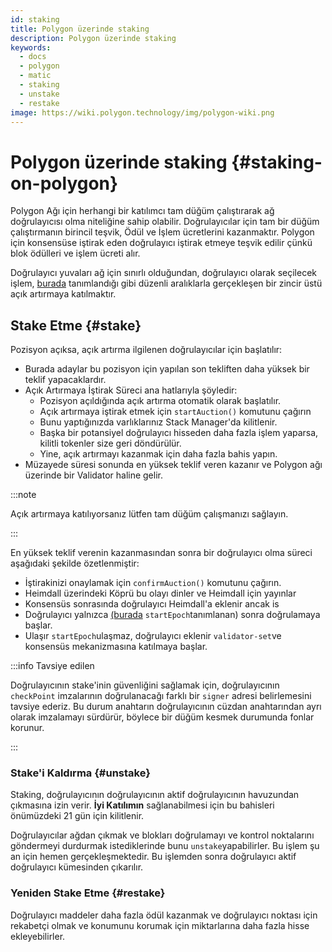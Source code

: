 ```yaml
---
id: staking
title: Polygon üzerinde staking
description: Polygon üzerinde staking
keywords:
  - docs
  - polygon
  - matic
  - staking
  - unstake
  - restake
image: https://wiki.polygon.technology/img/polygon-wiki.png
---
```


# Polygon üzerinde staking {#staking-on-polygon}

Polygon Ağı için herhangi bir katılımcı tam düğüm çalıştırarak ağ doğrulayıcısı olma niteliğine sahip olabilir. Doğrulayıcılar için tam bir düğüm çalıştırmanın birincil teşvik, Ödül ve İşlem ücretlerini kazanmaktır. Polygon için konsensüse iştirak eden doğrulayıcı iştirak etmeye teşvik edilir çünkü blok ödülleri ve işlem ücreti alır.

Doğrulayıcı yuvaları ağ için sınırlı olduğundan, doğrulayıcı olarak seçilecek işlem, [burada](https://www.notion.so/maticnetwork/State-of-Staking-03e983ed9cc6470a9e8aee47d51f0d14#a55fbd158b7d4aa89648a4e3b68ac716) tanımlandığı gibi düzenli aralıklarla gerçekleşen bir zincir üstü açık artırmaya katılmaktır.

## Stake Etme {#stake}

Pozisyon açıksa, açık artırma ilgilenen doğrulayıcılar için başlatılır:

- Burada adaylar bu pozisyon için yapılan son tekliften daha yüksek bir teklif yapacaklardır.
- Açık Artırmaya İştirak Süreci ana hatlarıyla şöyledir:
    - Pozisyon açıldığında açık artırma otomatik olarak başlatılır.
    - Açık artırmaya iştirak etmek için `startAuction()` komutunu çağırın
    - Bunu yaptığınızda varlıklarınız Stack Manager'da kilitlenir.
    - Başka bir potansiyel doğrulayıcı hisseden daha fazla işlem yaparsa, kilitli tokenler size geri döndürülür.
    - Yine, açık artırmayı kazanmak için daha fazla bahis yapın.
- Müzayede süresi sonunda en yüksek teklif veren kazanır ve Polygon ağı üzerinde bir Validator haline gelir.

:::note

Açık artırmaya katılıyorsanız lütfen tam düğüm çalışmanızı sağlayın.

:::

En yüksek teklif verenin kazanmasından sonra bir doğrulayıcı olma süreci aşağıdaki şekilde özetlenmiştir:

- İştirakinizi onaylamak için `confirmAuction()` komutunu çağırın.
- Heimdall üzerindeki Köprü bu olayı dinler ve Heimdall için yayınlar
- Konsensüs sonrasında doğrulayıcı Heimdall'a eklenir ancak is
- Doğrulayıcı yalnızca [(burada](https://www.notion.so/maticnetwork/State-of-Staking-03e983ed9cc6470a9e8aee47d51f0d14#c1c3456813dd4b5caade4ed550f81187) `startEpoch`tanımlanan) sonra doğrulamaya başlar.
- Ulaşır `startEpoch`ulaşmaz, doğrulayıcı eklenir `validator-set`ve konsensüs mekanizmasına katılmaya başlar.

:::info Tavsiye edilen

Doğrulayıcının stake'inin güvenliğini sağlamak için, doğrulayıcının `checkPoint` imzalarının doğrulanacağı farklı bir `signer` adresi belirlemesini tavsiye ederiz. Bu durum anahtarın doğrulayıcının cüzdan anahtarından ayrı olarak imzalamayı sürdürür, böylece bir düğüm kesmek durumunda fonlar korunur.

:::

### Stake'i Kaldırma {#unstake}

Staking, doğrulayıcının doğrulayıcının aktif doğrulayıcının havuzundan çıkmasına izin verir. **İyi Katılımın** sağlanabilmesi için bu bahisleri önümüzdeki 21 gün için kilitlenir.

Doğrulayıcılar ağdan çıkmak ve blokları doğrulamayı ve kontrol noktalarını göndermeyi durdurmak istediklerinde bunu `unstake`yapabilirler. Bu işlem şu an için hemen gerçekleşmektedir. Bu işlemden sonra doğrulayıcı aktif doğrulayıcı kümesinden çıkarılır.

### Yeniden Stake Etme {#restake}

Doğrulayıcı maddeler daha fazla ödül kazanmak ve doğrulayıcı noktası için rekabetçi olmak ve konumunu korumak için miktarlarına daha fazla hisse ekleyebilirler.
